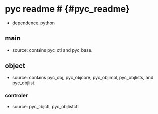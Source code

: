 # pyc readme # {#pyc_readme}
- dependence: python

## main
- source: contains pyc_ctl and pyc_base.

## object
- source: contains pyc_obj, pyc_objcore, pyc_objimpl, pyc_objlists, and pyc_objlist.
### controler
- source: pyc_objctl, pyc_objlistctl
### 
